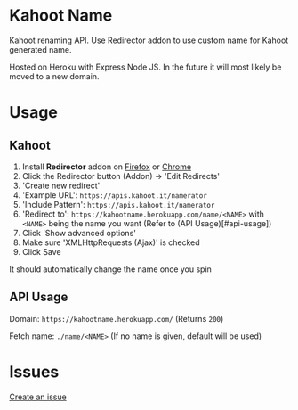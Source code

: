 # Kahoot Name

Kahoot renaming API.
Use Redirector addon to use custom name for Kahoot generated name.

Hosted on Heroku with Express Node JS.
In the future it will most likely be moved to a new domain.

# Usage

## Kahoot

1. Install **Redirector** addon on [Firefox](https://addons.mozilla.org/en-US/firefox/addon/redirector/) or [Chrome](https://chrome.google.com/webstore/detail/redirector/ocgpenflpmgnfapjedencafcfakcekcd)
2. Click the Redirector button (Addon) -> 'Edit Redirects'
3. 'Create new redirect'
4. 'Example URL': `https://apis.kahoot.it/namerator`
5. 'Include Pattern': `https://apis.kahoot.it/namerator`
6. 'Redirect to': `https://kahootname.herokuapp.com/name/<NAME>` with `<NAME>` being the name you want (Refer to (API Usage)[#api-usage])
7. Click 'Show advanced options'
8. Make sure 'XMLHttpRequests (Ajax)' is checked
9. Click Save

It should automatically change the name once you spin

## API Usage

Domain: `https://kahootname.herokuapp.com/` (Returns `200`)

Fetch name: `./name/<NAME>` (If no name is given, default will be used)

# Issues
[Create an issue](https://github.com/darccyy/kahoot-name/issues/new)